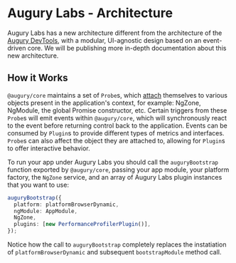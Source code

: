 # Augury Labs - Architecture

Augury Labs has a new architecture different from the architecture of the [Augury DevTools](https://github.com/rangle/augury),
with a modular, UI-agnostic design based on an event-driven core. We will be publishing more
in-depth documentation about this new architecture.

## How it Works

`@augury/core` maintains a set of `Probe`s, which [attach](https://stackoverflow.com/questions/5626193/what-is-monkey-patching)
themselves to various objects present in the application's context, for example: NgZone,
NgModule, the global Promise constructor, etc. Certain triggers from these `Probe`s will emit
events within `@augury/core`, which will synchronously react to the event before returning
control back to the application. Events can be consumed by `Plugin`s to provide different
types of metrics and interfaces. `Probe`s can also affect the object they are attached to,
allowing for `Plugin`s to offer interactive behavior.

To run your app under Augury Labs you should call the `auguryBootstrap` function exported by
`@augury/core`, passing your app module, your platform factory, the `NgZone` service, and an
array of Augury Labs plugin instances that you want to use:

```ts
auguryBootstrap({
  platform: platformBrowserDynamic,
  ngModule: AppModule,
  NgZone,
  plugins: [new PerformanceProfilerPlugin()],
});
```

Notice how the call to `auguryBootstrap` completely replaces the instatiation of
`platformBrowserDynamic` and subsequent `bootstrapModule` method call.
